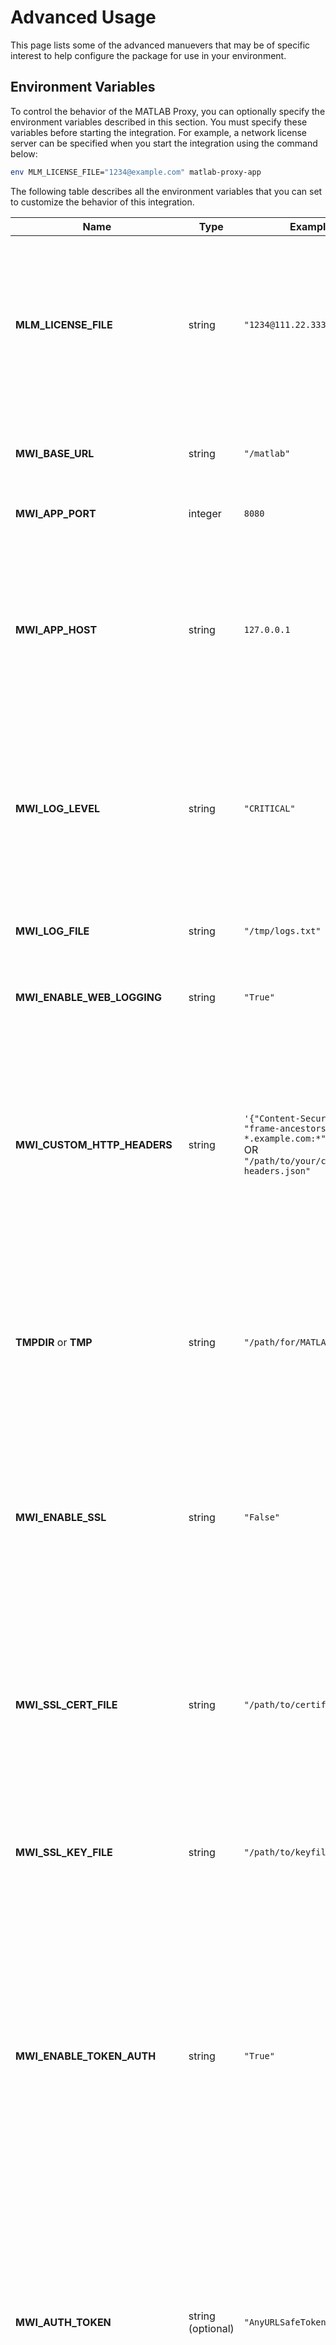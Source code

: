# Advanced Usage

This page lists some of the advanced manuevers that may be of specific interest to help configure the package for use in your environment.

## Environment Variables

To control the behavior of the MATLAB Proxy, you can optionally specify the environment variables described in this section. You must specify these variables before starting the integration. For example, a network license server can be specified when you start the integration using the command below:

```bash
env MLM_LICENSE_FILE="1234@example.com" matlab-proxy-app
```

The following table describes all the environment variables that you can set to customize the behavior of this integration.

| Name | Type | Example Value | Description |
| ---- | ---- | ------------- | ----------- |
| **MLM_LICENSE_FILE** | string | `"1234@111.22.333.444"` | When you want to use either a license file or a network license manager to license MATLAB, specify this variable.</br> For example, specify the location of the network license manager to be `123@hostname`.|                                                                         
| **MWI_BASE_URL** | string | `"/matlab"` | Set to control the base URL of the app. MWI_BASE_URL should start with `/` or be `empty`. |
| **MWI_APP_PORT** | integer | `8080` | Specify the port for the HTTP server to listen on. |
| **MWI_APP_HOST** | string | `127.0.0.1` | Specify the host interface for the HTTP server to launch on. Defaults to `0.0.0.0` on POSIX and Windows systems.<br />With the default value, the server will be accessible remotely at the fully qualified domain name of the system. |
| **MWI_LOG_LEVEL** | string | `"CRITICAL"` | Specify the Python log level to be one of the following `NOTSET`, `DEBUG`, `INFO`, `WARN`, `ERROR`, or `CRITICAL`. For more information on Python log levels, see [Logging Levels](https://docs.python.org/3/library/logging.html#logging-levels) .<br />The default value is `INFO`. |
| **MWI_LOG_FILE** | string | `"/tmp/logs.txt"` | Specify the full path to the file where you want debug logs from this integration to be written. |
| **MWI_ENABLE_WEB_LOGGING** | string | `"True"` | Set this value to `"True"` to see additional web server logs. |
| **MWI_CUSTOM_HTTP_HEADERS** | string  |`'{"Content-Security-Policy": "frame-ancestors *.example.com:*"}'`<br /> OR <br />`"/path/to/your/custom/http-headers.json"` |Specify valid HTTP headers as JSON data in a string format. <br /> Alternatively, specify the full path to the JSON file containing valid HTTP headers instead. These headers are injected into the HTTP response sent to the browser. </br> For  more information, see the [Custom HTTP Headers](#custom-http-headers) section.|
| **TMPDIR** or **TMP** | string | `"/path/for/MATLAB/to/use/as/tmp"` | Set either one of these variables to control the temporary folder used by MATLAB. `TMPDIR` takes precedence over `TMP` and if neither variable is set, `/tmp` is the default value used by MATLAB. |
| **MWI_ENABLE_SSL** | string | `"False"` | When set to `True`, the values in `MWI_SSL_CERT_FILE & MWI_SSL_KEY_FILE` are used to configure matlab-proxy to use SSL. If you do not provide a CERT and KEY file using these variables, the software generates a self-signed certificate. Defaults to `False`.|
| **MWI_SSL_CERT_FILE** | string | `"/path/to/certificate.pem"` | The certfile string must be the path to a single file in PEM format containing the certificate as well as any number of CA certificates needed to establish the certificate’s authenticity. See [SSL Support](./SECURITY.md#ssl-support) for more information.|
| **MWI_SSL_KEY_FILE** | string | `"/path/to/keyfile.key"` | The keyfile string, if present, must point to a file containing the private key. Otherwise the private key will be taken from certfile as well. |
| **MWI_ENABLE_TOKEN_AUTH** | string | `"True"` | When you set the variable to `True`, matlab-proxy requires users to provide the security token to access the proxy. Optionally, set the token using the environment variable `MWI_AUTH_TOKEN`. If you do not specify `MWI_AUTH_TOKEN`, the software generates a token for you. <br />For more information, see [Token-Based Authentication](./SECURITY.md#token-based-authentication) for more information.
| **MWI_AUTH_TOKEN** | string (optional) | `"AnyURLSafeToken"` | Specify a custom `token` for matlab-proxy to use with [Token-Based Authentication](./SECURITY.md#token-based-authentication). A token can safely contain any combination of alpha numeric text along with the following permitted characters: `- .  _  ~`.<br />When absent matlab-proxy will generate a random URL safe token. |
| **MWI_USE_EXISTING_LICENSE** | string (optional) | `"True"` | When set to True, matlab-proxy will not ask you for additional licensing information and will try to launch an already activated MATLAB on your system PATH.
| **MWI_CUSTOM_MATLAB_ROOT** | string (optional) | `"/path/to/matlab/root/"` | Optionally, provide a custom path to MATLAB root. For more information see [Adding MATLAB to System Path](#adding-matlab-to-system-path) |
| **MWI_PROCESS_START_TIMEOUT** | integer (optional) | `1234` |  This field controls the time (in seconds) for which `matlab-proxy` waits for the processes it spins up, viz: MATLAB & Xvfb, to respond. By default, this value is `600 seconds`. A timeout could either indicate an issue with the spawned processes or be a symptom of a resource-constrained environment. Increase this value if your environment needs more time for the spawned processes to start.|
| **MWI_CUSTOM_MATLAB_CODE** | string (optional) | `"addpath('/path/to/a/folder'), c=12"` | Optionally, this field is utilized to pass MATLAB code to `matlab-proxy`, which will be executed at the startup of MATLAB, akin to the -r flag in MATLAB. For more information see [Passing custom MATLAB code to MATLAB through matlab-proxy-app ](#custom-matlab-code) |

## Adding MATLAB to System Path

When `matlab-proxy` starts, it expects the `matlab` executable to be present on  system PATH in the environment from which it was spawned.

`matlab-proxy` will error out if it is unable to find `matlab` on the PATH.

One can add it to the system PATH using the following commands:
```bash
# On Linux & MacOS
sudo ln -fs ${MATLAB_ROOT}/bin/matlab /usr/bin/matlab

# On Windows environments
setx PATH "${MATLAB_ROOT}\bin;%PATH%"
```
Where `MATLAB_ROOT` points to the folder in which MATLAB was installed.
Example values of `MATLAB_ROOT` on various platforms are:
```
On linux: /usr/local/MATLAB/R2023a
On MacOS: /Applications/MATLAB_R2023a.app
On Windows: C:\Program Files\MATLAB\R2023a
```

### Custom MATLAB Root

Use the environment variable `MWI_CUSTOM_MATLAB_ROOT` to specify the location of `MATLAB_ROOT`.

When this environment variable is set, `matlab-proxy` will not search the system PATH for MATLAB.

This might be useful in the following situations:

1. Changes to the system PATH are not possible or desirable.
2. There are multiple MATLAB installations on a system, and you want to use `matlab-proxy` with a particular installation of MATLAB.
3. The existing `matlab` executable on PATH is a user defined script as explained in this [issue](https://github.com/mathworks/matlab-proxy/issues/3).

Example usage:
```bash
env MWI_CUSTOM_MATLAB_ROOT=/opt/software/matlab/r2023a matlab-proxy-app
```



## Custom HTTP Headers 
If the web browser renders the MATLAB Proxy with some other content, then the browser could block the integration because of mismatch of `Content-Security-Policy` header in the response headers from the integration.
To avoid this, provide custom HTTP headers. This allows browsers to load the content.

For example, if this integration is rendered along with some other content on the domain `www.example.com`, to allow the browser to load the content, create a JSON file of the following form:

```json
{
  "Content-Security-Policy": "frame-ancestors *.example.com:* https://www.example.com:*;"
}
```
Specify the full path to this sample file in the environment variable `MWI_CUSTOM_HTTP_HEADERS`.
Alternatively, if you want to specify the custom HTTP headers as a string in the environment variable, in a bash shell type a command of the form below:

```bash
export MWI_CUSTOM_HTTP_HEADERS='{"Content-Security-Policy": "frame-ancestors *.example.com:* https://www.example.com:*;"}'
```

If you add the `frame-ancestors` directive, the browser does not block the content of this integration hosted on the domain `www.example.com`.


For more information about `Content-Security-Policy` header,  check the [Mozilla developer docs for Content-Security-Policy](https://developer.mozilla.org/en-US/docs/Web/HTTP/Headers/Content-Security-Policy).

**NOTE**: Setting custom HTTP headers is an advanced operation, only use this functionality if you are familiar with HTTP headers.


### Proxy Support

`matlab-proxy` support for proxies is based on the support available for them in the `aiohttp` package. [AIOHTTP Proxy Support](https://docs.aiohttp.org/en/stable/client_advanced.html#proxy-support).

`matlab-proxy` has configured its usage of `aiohttp` to honor the environment variables that are used to configure proxy environments. viz: `http_proxy, https_proxy, no_proxy` 

`matlab-proxy` however needs to communicate via HTTP(S) with several processes including MATLAB on the machine on which it is running, and will automatically add the following values into the `no_proxy` environment variable:
1. localhost
1. 0.0.0.0
1. 127.0.0.1

#### Example Usage

Start a web proxy on your machine using the `ubuntu/squid` container:
```bash
docker run --rm --name squid-container -e TZ=UTC -p 3128:3128 ubuntu/squid:5.2-22.04_beta
```

From another system terminal, configure the environment variables to use this server:
```bash
# Configure your environment to use the SQUID Container as its web proxy
export http_proxy=http://your.machine.fqdn.com:3128 && \
export HTTP_PROXY=${http_proxy} \
       HTTPS_PROXY=${http_proxy} \
       https_proxy=${http_proxy} \
       MW_PROXY_HOST=your.machine.fqdn.com MW_PROXY_PORT=3128 \
       PROXY_SETTINGS=${http_proxy}

# Start matlab-proxy-app from this terminal
matlab-proxy-app
```
Replace `your.machine.fqdn.com` with the FQDN for the machine on which the `ubuntu/squid` container is running.

The logs from the SQUID container terminal should show activity when attempting to login to MATLAB through matlab-proxy.

### Custom MATLAB Code

To specify MATLAB code that runs automatically when you start MATLAB using `matlab-proxy`, use the environment variable `MWI_CUSTOM_MATLAB_CODE`.

This might be useful when you want to:

1. Add a directory to the MATLAB search path before you run a script.
2. Set a constant in the workspace.
3. Pass additional information or startup commands to MATLAB through the matlab-proxy-app.

For example, use the command
```bash
env MWI_CUSTOM_MATLAB_CODE="c1=124, c2='xyz', addpath('C:\Windows\Temp')" matlab-proxy-app
```

to set variables `c1` and `c2`, with values `124` and `'xyz'`, respectively, and add the directory `C:\Windows\Temp` to the MATLAB search path.

Note: If you restart your `matlab-proxy` session using the 'restart MATLAB' button, the code specified in `MWI_CUSTOM_MATLAB_CODE` runs again. This continues until you modify the environment variable, or start `matlab-proxy` from a new terminal session where you have not set the environment variable.

----

Copyright 2020-2024 The MathWorks, Inc.

----
